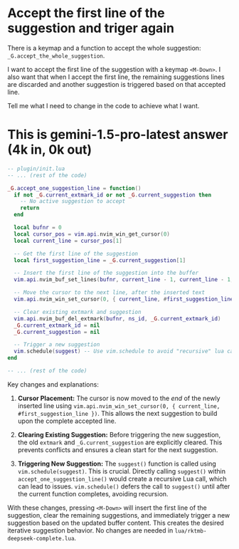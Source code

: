 # Accept the first line of the suggestion and triger again

There is a keymap and a function to accept the whole suggestion: `_G.accept_the_whole_suggestion`.

I want to accept the first line of the suggestion with a keymap `<M-Down>`.
I also want that when I accept the first line, the remaining suggestions lines are discarded and another suggestion is triggered based on that accepted line.

Tell me what I need to change in the code to achieve what I want.



# This is gemini-1.5-pro-latest answer (4k in, 0k out)

```lua
-- plugin/init.lua
-- ... (rest of the code)

_G.accept_one_suggestion_line = function()
  if not _G.current_extmark_id or not _G.current_suggestion then
    -- No active suggestion to accept
    return
  end

  local bufnr = 0
  local cursor_pos = vim.api.nvim_win_get_cursor(0)
  local current_line = cursor_pos[1]

  -- Get the first line of the suggestion
  local first_suggestion_line = _G.current_suggestion[1]

  -- Insert the first line of the suggestion into the buffer
  vim.api.nvim_buf_set_lines(bufnr, current_line - 1, current_line - 1, false, { first_suggestion_line })

  -- Move the cursor to the next line, after the inserted text
  vim.api.nvim_win_set_cursor(0, { current_line, #first_suggestion_line })

  -- Clear existing extmark and suggestion
  vim.api.nvim_buf_del_extmark(bufnr, ns_id, _G.current_extmark_id)
  _G.current_extmark_id = nil
  _G.current_suggestion = nil

  -- Trigger a new suggestion
  vim.schedule(suggest) -- Use vim.schedule to avoid "recursive" lua call
end

-- ... (rest of the code)
```

Key changes and explanations:

1. **Cursor Placement:** The cursor is now moved to the *end* of the newly inserted line using `vim.api.nvim_win_set_cursor(0, { current_line, #first_suggestion_line })`. This allows the next suggestion to build upon the complete accepted line.

2. **Clearing Existing Suggestion:**  Before triggering the new suggestion, the old `extmark` and `_G.current_suggestion` are explicitly cleared. This prevents conflicts and ensures a clean start for the next suggestion.

3. **Triggering New Suggestion:** The `suggest()` function is called using `vim.schedule(suggest)`.  This is crucial. Directly calling `suggest()` within `accept_one_suggestion_line()` would create a recursive Lua call, which can lead to issues. `vim.schedule()` defers the call to `suggest()` until after the current function completes, avoiding recursion.

With these changes, pressing `<M-Down>` will insert the first line of the suggestion, clear the remaining suggestions, and immediately trigger a new suggestion based on the updated buffer content. This creates the desired iterative suggestion behavior.  No changes are needed in `lua/rktmb-deepseek-complete.lua`.

